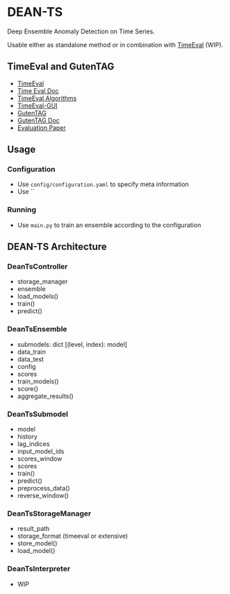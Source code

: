# DEAN-TS
Deep Ensemble Anomaly Detection on Time Series.

Usable either as standalone method or in combination with [TimeEval](https://github.com/HPI-Information-Systems/TimeEval) (WIP).

## TimeEval and GutenTAG
- [TimeEval](https://github.com/HPI-Information-Systems/TimeEval)
- [Time Eval Doc](https://timeeval.readthedocs.io/en/latest/)
- [TimeEval Algorithms](https://github.com/HPI-Information-Systems/TimeEval-algorithms)
- [TimeEval-GUI](https://github.com/HPI-Information-Systems/TimeEval-GUI)
- [GutenTAG](https://github.com/HPI-Information-Systems/gutentag)
- [GutenTAG Doc](https://github.com/HPI-Information-Systems/gutentag/blob/main/doc/index.md)
- [Evaluation Paper](https://hpi-information-systems.github.io/timeeval-evaluation-paper/)

## Usage

### Configuration
- Use `config/configuration.yaml` to specify meta information
- Use ``

### Running
- Use `main.py` to train an ensemble according to the configuration

## DEAN-TS Architecture

### DeanTsController
- storage_manager
- ensemble
- load_models()
- train()
- predict()

### DeanTsEnsemble
- submodels: dict [(level, index): model]
- data_train
- data_test
- config
- scores
- train_models()
- score()
- aggregate_results()

### DeanTsSubmodel
- model
- history
- lag_indices
- input_model_ids
- scores_window
- scores
- train()
- predict()
- preprocess_data()
- reverse_window()

### DeanTsStorageManager
- result_path
- storage_format (timeeval or extensive)
- store_model()
- load_model()

### DeanTsInterpreter
- WIP
